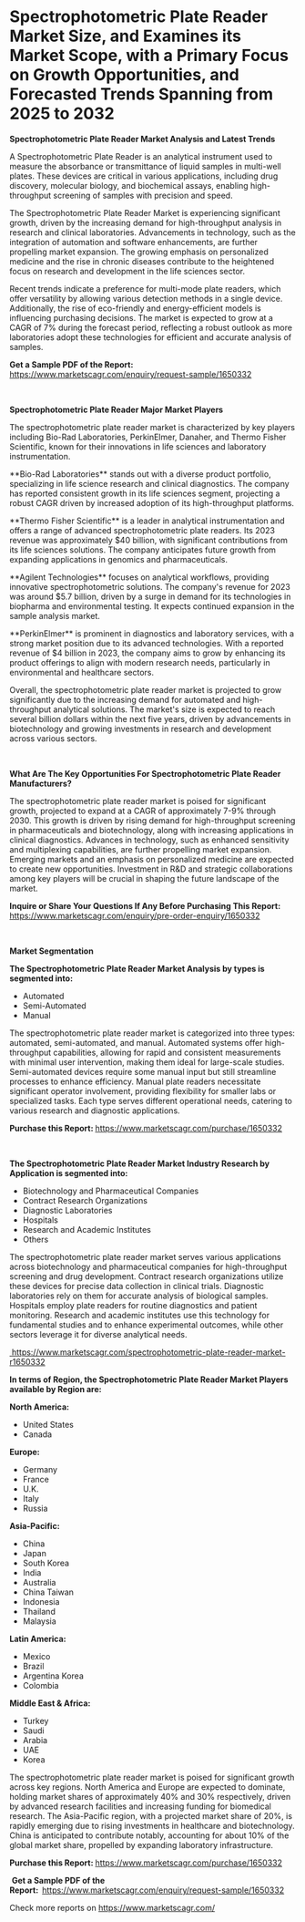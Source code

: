 <p><h1>Spectrophotometric Plate Reader Market Size, and Examines its Market Scope, with a Primary Focus on Growth Opportunities, and Forecasted Trends Spanning from 2025 to 2032</h1></p><p><strong>Spectrophotometric Plate Reader Market Analysis and Latest Trends</strong></p>
<p><p>A Spectrophotometric Plate Reader is an analytical instrument used to measure the absorbance or transmittance of liquid samples in multi-well plates. These devices are critical in various applications, including drug discovery, molecular biology, and biochemical assays, enabling high-throughput screening of samples with precision and speed.</p><p>The Spectrophotometric Plate Reader Market is experiencing significant growth, driven by the increasing demand for high-throughput analysis in research and clinical laboratories. Advancements in technology, such as the integration of automation and software enhancements, are further propelling market expansion. The growing emphasis on personalized medicine and the rise in chronic diseases contribute to the heightened focus on research and development in the life sciences sector.</p><p>Recent trends indicate a preference for multi-mode plate readers, which offer versatility by allowing various detection methods in a single device. Additionally, the rise of eco-friendly and energy-efficient models is influencing purchasing decisions. The market is expected to grow at a CAGR of 7% during the forecast period, reflecting a robust outlook as more laboratories adopt these technologies for efficient and accurate analysis of samples.</p></p>
<p><strong>Get a Sample PDF of the Report:&nbsp;</strong> <a href="https://www.marketscagr.com/enquiry/request-sample/1650332?utm_campaign=3351&utm_medium=2&utm_source=Github&utm_content=ia&utm_term=08042025&utm_id=spectrophotometric-plate-reader">https://www.marketscagr.com/enquiry/request-sample/1650332</a></p>
<p>&nbsp;</p>
<p><strong>Spectrophotometric Plate Reader Major Market Players</strong></p>
<p><p>The spectrophotometric plate reader market is characterized by key players including Bio-Rad Laboratories, PerkinElmer, Danaher, and Thermo Fisher Scientific, known for their innovations in life sciences and laboratory instrumentation.</p><p>**Bio-Rad Laboratories** stands out with a diverse product portfolio, specializing in life science research and clinical diagnostics. The company has reported consistent growth in its life sciences segment, projecting a robust CAGR driven by increased adoption of its high-throughput platforms.</p><p>**Thermo Fisher Scientific** is a leader in analytical instrumentation and offers a range of advanced spectrophotometric plate readers. Its 2023 revenue was approximately $40 billion, with significant contributions from its life sciences solutions. The company anticipates future growth from expanding applications in genomics and pharmaceuticals.</p><p>**Agilent Technologies** focuses on analytical workflows, providing innovative spectrophotometric solutions. The company's revenue for 2023 was around $5.7 billion, driven by a surge in demand for its technologies in biopharma and environmental testing. It expects continued expansion in the sample analysis market.</p><p>**PerkinElmer** is prominent in diagnostics and laboratory services, with a strong market position due to its advanced technologies. With a reported revenue of $4 billion in 2023, the company aims to grow by enhancing its product offerings to align with modern research needs, particularly in environmental and healthcare sectors.</p><p>Overall, the spectrophotometric plate reader market is projected to grow significantly due to the increasing demand for automated and high-throughput analytical solutions. The market's size is expected to reach several billion dollars within the next five years, driven by advancements in biotechnology and growing investments in research and development across various sectors.</p></p>
<p>&nbsp;</p>
<p><strong>What Are The Key Opportunities For Spectrophotometric Plate Reader Manufacturers?</strong></p>
<p><p>The spectrophotometric plate reader market is poised for significant growth, projected to expand at a CAGR of approximately 7-9% through 2030. This growth is driven by rising demand for high-throughput screening in pharmaceuticals and biotechnology, along with increasing applications in clinical diagnostics. Advances in technology, such as enhanced sensitivity and multiplexing capabilities, are further propelling market expansion. Emerging markets and an emphasis on personalized medicine are expected to create new opportunities. Investment in R&D and strategic collaborations among key players will be crucial in shaping the future landscape of the market.</p></p>
<p><strong>Inquire or Share Your Questions If Any Before Purchasing This Report:</strong> <a href="https://www.marketscagr.com/enquiry/pre-order-enquiry/1650332?utm_campaign=3351&utm_medium=2&utm_source=Github&utm_content=ia&utm_term=08042025&utm_id=spectrophotometric-plate-reader">https://www.marketscagr.com/enquiry/pre-order-enquiry/1650332</a></p>
<p>&nbsp;</p>
<p><strong>Market Segmentation</strong></p>
<p><strong>The Spectrophotometric Plate Reader Market Analysis by types is segmented into:</strong></p>
<p><ul><li>Automated</li><li>Semi-Automated</li><li>Manual</li></ul></p>
<p><p>The spectrophotometric plate reader market is categorized into three types: automated, semi-automated, and manual. Automated systems offer high-throughput capabilities, allowing for rapid and consistent measurements with minimal user intervention, making them ideal for large-scale studies. Semi-automated devices require some manual input but still streamline processes to enhance efficiency. Manual plate readers necessitate significant operator involvement, providing flexibility for smaller labs or specialized tasks. Each type serves different operational needs, catering to various research and diagnostic applications.</p></p>
<p><strong>Purchase this Report:&nbsp;</strong><a href="https://www.marketscagr.com/purchase/1650332?utm_campaign=3351&utm_medium=2&utm_source=Github&utm_content=ia&utm_term=08042025&utm_id=spectrophotometric-plate-reader">https://www.marketscagr.com/purchase/1650332</a></p>
<p>&nbsp;</p>
<p><strong>The Spectrophotometric Plate Reader Market Industry Research by Application is segmented into:</strong></p>
<p><ul><li>Biotechnology and Pharmaceutical Companies</li><li>Contract Research Organizations</li><li>Diagnostic Laboratories</li><li>Hospitals</li><li>Research and Academic Institutes</li><li>Others</li></ul></p>
<p><p>The spectrophotometric plate reader market serves various applications across biotechnology and pharmaceutical companies for high-throughput screening and drug development. Contract research organizations utilize these devices for precise data collection in clinical trials. Diagnostic laboratories rely on them for accurate analysis of biological samples. Hospitals employ plate readers for routine diagnostics and patient monitoring. Research and academic institutes use this technology for fundamental studies and to enhance experimental outcomes, while other sectors leverage it for diverse analytical needs.</p></p>
<p><a href="https://www.marketscagr.com/spectrophotometric-plate-reader-market-r1650332?utm_campaign=3351&utm_medium=2&utm_source=Github&utm_content=ia&utm_term=08042025&utm_id=spectrophotometric-plate-reader">&nbsp;https://www.marketscagr.com/spectrophotometric-plate-reader-market-r1650332</a></p>
<p><strong>In terms of Region, the Spectrophotometric Plate Reader Market Players available by Region are:</strong></p>
<p>
    <p> <strong> North America: </strong>
        <ul>
            <li>United States</li>
            <li>Canada</li>
        </ul>
        </p> 
    <p> <strong> Europe: </strong>
        <ul>
            <li>Germany</li>
            <li>France</li>
            <li>U.K.</li>
            <li>Italy</li>
            <li>Russia</li>
        </ul>
        </p> 
    <p> <strong> Asia-Pacific: </strong>
        <ul>
            <li>China</li>
            <li>Japan</li>
            <li>South Korea</li>
            <li>India</li>
            <li>Australia</li>
            <li>China Taiwan</li>
            <li>Indonesia</li>
            <li>Thailand</li>
            <li>Malaysia</li>
        </ul>
        </p> 
    <p> <strong> Latin America: </strong>
        <ul>
            <li>Mexico</li>
            <li>Brazil</li>
            <li>Argentina Korea</li>
            <li>Colombia</li>
        </ul>
        </p> 
    <p> <strong> Middle East & Africa: </strong>
        <ul>
            <li>Turkey</li>
            <li>Saudi</li>
            <li>Arabia</li>
            <li>UAE</li>
            <li>Korea</li>
        </ul>
    </p>
    </p>
<p><p>The spectrophotometric plate reader market is poised for significant growth across key regions. North America and Europe are expected to dominate, holding market shares of approximately 40% and 30% respectively, driven by advanced research facilities and increasing funding for biomedical research. The Asia-Pacific region, with a projected market share of 20%, is rapidly emerging due to rising investments in healthcare and biotechnology. China is anticipated to contribute notably, accounting for about 10% of the global market share, propelled by expanding laboratory infrastructure.</p></p>
<p><strong>Purchase this Report: </strong><a href="https://www.marketscagr.com/purchase/1650332?utm_campaign=3351&utm_medium=2&utm_source=Github&utm_content=ia&utm_term=08042025&utm_id=spectrophotometric-plate-reader">https://www.marketscagr.com/purchase/1650332</a></p>
<p>&nbsp;<strong>Get a Sample PDF of the Report:&nbsp;&nbsp;</strong><a href="https://www.marketscagr.com/enquiry/request-sample/1650332?utm_campaign=3351&utm_medium=2&utm_source=Github&utm_content=ia&utm_term=08042025&utm_id=spectrophotometric-plate-reader">https://www.marketscagr.com/enquiry/request-sample/1650332</a></p>
<p><strong></strong></p>
<p>Check more reports on <a href="https://www.marketscagr.com/?utm_campaign=3351&utm_medium=2&utm_source=Github&utm_content=ia&utm_term=08042025&utm_id=spectrophotometric-plate-reader">https://www.marketscagr.com/</a></p>